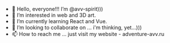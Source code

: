 - 👋 Hello, everyone!!! I’m @avv-spirit)))
- 👀 I’m interested in web and 3D art.
- 🌱 I’m currently learning React and Vue.
- 💞️ I’m looking to collaborate on ... i'm thinking, yet...)))
- 📫 How to reach me ... just visit my website - adventure-avv.ru

<!---
avv-spirit/avv-spirit is a ✨ special ✨ repository because its `README.md` (this file) appears on your GitHub profile.
You can click the Preview link to take a look at your changes.
--->
